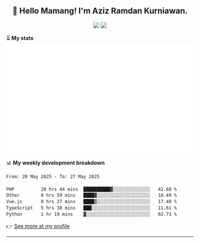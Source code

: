 <h2 align="center">👋 Hello Mamang! I'm Aziz Ramdan Kurniawan.</h2>  
<p align="center">
  <img src="https://komarev.com/ghpvc/?username=azizramdan">
  <img src="https://wakatime.com/badge/user/90056fa0-4c31-4eca-954e-2a3ac05896f9.svg">
</p>
    
⏳ **My stats**  
![](https://raw.githubusercontent.com/azizramdan/github-stats/master/generated/overview.svg#gh-dark-mode-only)

📊 **My weekly development breakdown**
<!--START_SECTION:waka-->

```txt
From: 20 May 2025 - To: 27 May 2025

PHP          20 hrs 44 mins  ██████████▓░░░░░░░░░░░░░░   42.68 %
Other        8 hrs 59 mins   ████▓░░░░░░░░░░░░░░░░░░░░   18.49 %
Vue.js       8 hrs 27 mins   ████▒░░░░░░░░░░░░░░░░░░░░   17.40 %
TypeScript   5 hrs 38 mins   ███░░░░░░░░░░░░░░░░░░░░░░   11.61 %
Python       1 hr 19 mins    ▓░░░░░░░░░░░░░░░░░░░░░░░░   02.73 %
```

<!--END_SECTION:waka-->
👉 [See more at my profile](https://wakatime.com/@azizramdan)
***
